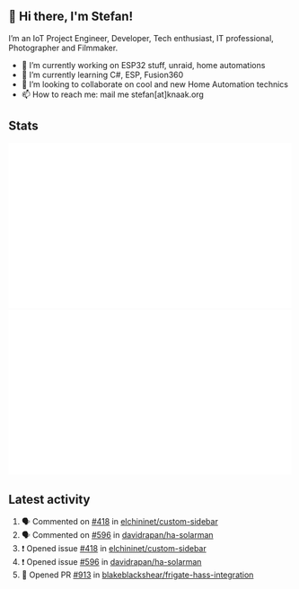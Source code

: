 ## 👋 Hi there, I'm Stefan!
I’m an IoT Project Engineer, Developer, Tech enthusiast, IT professional, Photographer and Filmmaker.

- 🔭 I’m currently working on ESP32 stuff, unraid, home automations
- 🌱 I’m currently learning C#, ESP, Fusion360
- 👯 I’m looking to collaborate on cool and new Home Automation technics
- 📫 How to reach me: mail me stefan[at]knaak.org

## Stats

![](https://github.com/corgan2222/github-stats/blob/master/generated/overview.svg) ![](https://github.com/corgan2222/github-stats/blob/master/generated/languages.svg)


## Latest activity

<!--START_SECTION:activity-->
1. 🗣 Commented on [#418](https://github.com/elchininet/custom-sidebar/issues/418#issuecomment-2888272023) in [elchininet/custom-sidebar](https://github.com/elchininet/custom-sidebar)
2. 🗣 Commented on [#596](https://github.com/davidrapan/ha-solarman/issues/596#issuecomment-2888271362) in [davidrapan/ha-solarman](https://github.com/davidrapan/ha-solarman)
3. ❗ Opened issue [#418](https://github.com/elchininet/custom-sidebar/issues/418) in [elchininet/custom-sidebar](https://github.com/elchininet/custom-sidebar)
4. ❗ Opened issue [#596](https://github.com/davidrapan/ha-solarman/issues/596) in [davidrapan/ha-solarman](https://github.com/davidrapan/ha-solarman)
5. 💪 Opened PR [#913](https://github.com/blakeblackshear/frigate-hass-integration/pull/913) in [blakeblackshear/frigate-hass-integration](https://github.com/blakeblackshear/frigate-hass-integration)
<!--END_SECTION:activity-->

<!--

